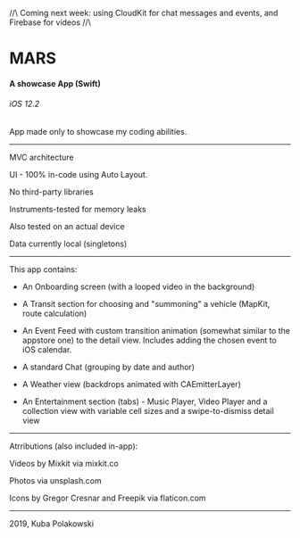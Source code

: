 //\\ Coming next week: using CloudKit for chat messages and events, and Firebase for videos //\\

# MARS
#### A showcase App (Swift)
###### iOS 12.2


App made only to showcase my coding abilities.

-----------------------
MVC architecture

UI - 100% in-code using Auto Layout.

No third-party libraries

Instruments-tested for memory leaks

Also tested on an actual device



Data currently local (singletons)


________________________________________
This app contains:

- An Onboarding screen (with a looped video in the background)

- A Transit section for choosing and "summoning" a vehicle (MapKit, route calculation)

- An Event Feed with custom transition animation (somewhat similar to the appstore one) to the detail view. 
Includes adding the chosen event to iOS calendar.

- A standard Chat (grouping by date and author)

- A Weather view (backdrops animated with CAEmitterLayer)

- An Entertainment section (tabs) - Music Player, Video Player and a collection view with variable cell sizes and a swipe-to-dismiss detail view



________________________________________

Atrributions (also included in-app):


Videos by Mixkit via mixkit.co

Photos via unsplash.com

Icons by Gregor Cresnar and Freepik via flaticon.com



-------------------------------
2019, Kuba Polakowski
